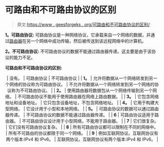 # 可路由和不可路由协议的区别

> 原文:[https://www . geesforgeks . org/可路由和不可路由协议的区别/](https://www.geeksforgeeks.org/difference-between-routable-and-non-routable-protocols/)

**1。可路由协议:**
可路由协议是一种网络协议，它承载来自一个网络的数据，并通过[路由器](https://www.geeksforgeeks.org/introduction-of-a-router/)在另一个网络中成功传输，然后被传送到该远程网络中的计算机。

**2。不可路由协议:**
不可路由协议的数据不能通过路由器传递。这主要是由于该协议的能力不足。

**可路由和不可路由协议的区别:**

<center>

| 没有。 | 可路由协议 | 不可路由协议 |
| **1。** | 允许将数据从一个网络转发到另一个网络的协议称为可路由协议。 | 不允许将数据从一个网络转发到另一个网络的协议称为不可路由协议。 |
| **2。** | 使用路由器将数据包从一个网络传输到另一个网络。 | 不可路由协议不能用于使用路由器在网络上路由数据。 |
| **3。** | 它包含网络地址和设备地址。 | 它只包含设备地址，不包含网络地址。 |
| **4。** | 它用于构建大型网络。 | 它设计用于小型和本地网络。 |
| **5。** | 可路由协议的数据可以通过路由器传递。 | 不可路由协议的数据不能通过路由器传递。 |
| **6** | 可路由协议适用于路由器。 | 不可路由协议设计用于小型网络，不能用于路由器。 |
| **7** | 它们很复杂。 | 它们没有可路由协议复杂。 |
| **8** | 所有可路由协议都可以限制在不同的网络中。 | 所有不可路由的协议都限于同一个网络。 |
| **9** | 例如互联网协议。互联网协议有两个版本:IPv4 和 IPv6。 | 互联网协议。互联网协议有两个版本:IPv4 和 IPv6。 |

</center>